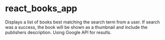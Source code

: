# react_books_app
Displays a list of books best matching the search term from a user.
If search was a success, the book will be shown as a thumbnail and include the publishers description.
Using Google API for results.
